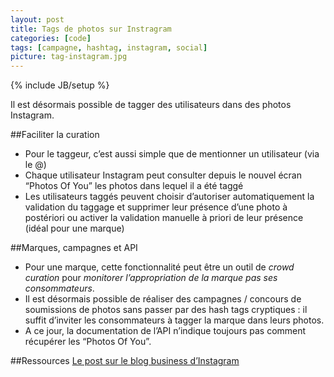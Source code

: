 ```yaml
---
layout: post
title: Tags de photos sur Instragram
categories: [code]
tags: [campagne, hashtag, instagram, social]
picture: tag-instagram.jpg
---
```

{% include JB/setup %}

Il est désormais possible de tagger des utilisateurs dans des photos Instagram.

##Faciliter la curation

- Pour le taggeur, c’est aussi simple que de mentionner un utilisateur (via le @)
- Chaque utilisateur Instagram peut consulter depuis le nouvel écran “Photos Of You” les photos dans lequel il a été taggé
- Les utilisateurs taggés peuvent choisir d’autoriser automatiquement la validation du taggage et supprimer leur présence d’une photo à postériori ou activer la validation manuelle à priori de leur présence (idéal pour une marque)

##Marques, campagnes et API

- Pour une marque, cette fonctionnalité peut être un outil de _crowd curation_ pour _monitorer l’appropriation de la marque pas ses consommateurs_.
- Il est désormais possible de réaliser des campagnes / concours de soumissions de photos sans passer par des hash tags cryptiques : il suffit d’inviter les consommateurs à tagger la marque dans leurs photos.
- A ce jour, la documentation de l’API n’indique toujours pas comment récupérer les “Photos Of You”.

##Ressources
[Le post sur le blog business d’Instagram](http://instagram-business.tumblr.com/post/49445036930/introducing-photos-of-you-today-were-excited)